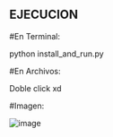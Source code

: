 ## EJECUCION

#En Terminal: 

python install_and_run.py

#En Archivos:

Doble click xd

#Imagen:


![image](https://github.com/user-attachments/assets/bb1fe839-9ee9-461e-a6f0-57381b49d500)

